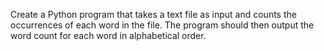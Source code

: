 Create a Python program that takes a text file as input and counts the occurrences of each word in the file. The program should then output the word count for each word in alphabetical order.
